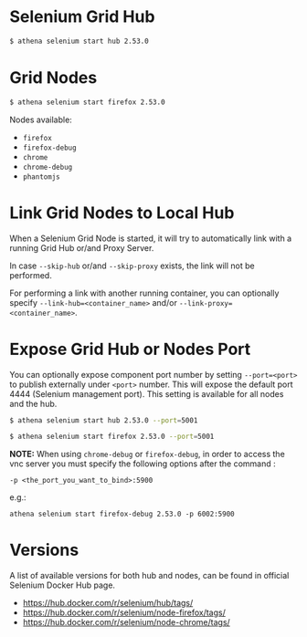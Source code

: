 # Selenium Grid Hub

```bash
$ athena selenium start hub 2.53.0
```

# Grid Nodes

```bash
$ athena selenium start firefox 2.53.0
```

Nodes available:
 * `firefox`
 * `firefox-debug`
 * `chrome`
 * `chrome-debug`
 * `phantomjs`

# Link Grid Nodes to Local Hub

When a Selenium Grid Node is started, it will try to automatically link with a running Grid Hub or/and Proxy Server.

In case `--skip-hub` or/and `--skip-proxy` exists, the link will not be performed.

For performing a link with another running container, you can optionally specify `--link-hub=<container_name>` and/or `--link-proxy=<container_name>`.

# Expose Grid Hub or Nodes Port

You can optionally expose component port number by setting `--port=<port>` to publish externally under `<port>` number. This will expose the default port 4444 (Selenium management port). This setting is available for all nodes and the hub.

```bash
$ athena selenium start hub 2.53.0 --port=5001
```

```bash
$ athena selenium start firefox 2.53.0 --port=5001
```

**NOTE:** When using `chrome-debug` or `firefox-debug`, in order to access the vnc server you must specify the following options after the command :

`-p <the_port_you_want_to_bind>:5900` 

e.g.: 

`athena selenium start firefox-debug 2.53.0 -p 6002:5900`

# Versions

A list of available versions for both hub and nodes, can be found in official Selenium Docker Hub page.

* https://hub.docker.com/r/selenium/hub/tags/
* https://hub.docker.com/r/selenium/node-firefox/tags/
* https://hub.docker.com/r/selenium/node-chrome/tags/

